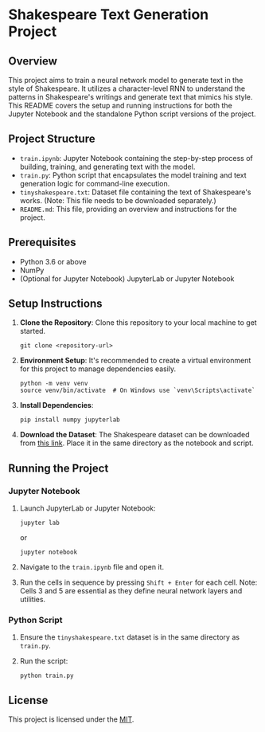 # Shakespeare Text Generation Project

## Overview
This project aims to train a neural network model to generate text in the style of Shakespeare. It utilizes a character-level RNN to understand the patterns in Shakespeare's writings and generate text that mimics his style. This README covers the setup and running instructions for both the Jupyter Notebook and the standalone Python script versions of the project.

## Project Structure

- `train.ipynb`: Jupyter Notebook containing the step-by-step process of building, training, and generating text with the model.
- `train.py`: Python script that encapsulates the model training and text generation logic for command-line execution.
- `tinyshakespeare.txt`: Dataset file containing the text of Shakespeare's works. (Note: This file needs to be downloaded separately.)
- `README.md`: This file, providing an overview and instructions for the project.

## Prerequisites

- Python 3.6 or above
- NumPy
- (Optional for Jupyter Notebook) JupyterLab or Jupyter Notebook

## Setup Instructions

1. **Clone the Repository**: Clone this repository to your local machine to get started.

   ```
   git clone <repository-url>
   ```

2. **Environment Setup**: It's recommended to create a virtual environment for this project to manage dependencies easily.

   ```
   python -m venv venv
   source venv/bin/activate  # On Windows use `venv\Scripts\activate`
   ```

3. **Install Dependencies**:

   ```
   pip install numpy jupyterlab
   ```

4. **Download the Dataset**: The Shakespeare dataset can be downloaded from [this link](https://raw.githubusercontent.com/karpathy/char-rnn/master/data/tinyshakespeare/input.txt). Place it in the same directory as the notebook and script.

## Running the Project

### Jupyter Notebook

1. Launch JupyterLab or Jupyter Notebook:

   ```
   jupyter lab
   ```
   or
   ```
   jupyter notebook
   ```

2. Navigate to the `train.ipynb` file and open it.

3. Run the cells in sequence by pressing `Shift + Enter` for each cell. Note: Cells 3 and 5 are essential as they define neural network layers and utilities.

### Python Script

1. Ensure the `tinyshakespeare.txt` dataset is in the same directory as `train.py`.

2. Run the script:

   ```
   python train.py
   ```



## License

This project is licensed under the [MIT](LICENSE.md).
